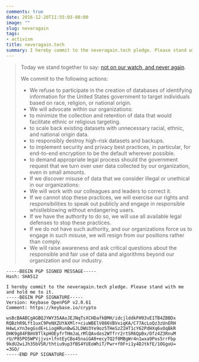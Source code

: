 ```yaml
---
comments: true
date: 2016-12-20T11:55:03-08:00
image: ""
slug: neveragain
tags:
- activism
title: neveragain.tech
summary: I hereby commit to the neveragain.tech pledge. Please stand with me and hold me to it.
---
```


> Today we stand together to say: [not on our watch, and never again](http://neveragain.tech/).
>
> We commit to the following actions:
>
> * We refuse to participate in the creation of databases of identifying information for the United States government to target individuals based on race, religion, or national origin.
> * We will advocate within our organizations:
  > * to minimize the collection and retention of data that would facilitate ethnic or religious targeting.
  > * to scale back existing datasets with unnecessary racial, ethnic, and national origin data.
  > * to responsibly destroy high-risk datasets and backups.
  > * to implement security and privacy best practices, in particular, for end-to-end encryption to be the default wherever possible.
  > * to demand appropriate legal process should the government request that we turn over user data collected by our organization, even in small amounts.
> * If we discover misuse of data that we consider illegal or unethical in our organizations:
  > * We will work with our colleagues and leaders to correct it.
  > * If we cannot stop these practices, we will exercise our rights and responsibilities to speak out publicly and engage in responsible whistleblowing without endangering users.
  > * If we have the authority to do so, we will use all available legal defenses to stop these practices.
  > * If we do not have such authority, and our organizations force us to engage in such misuse, we will resign from our positions rather than comply.
> * We will raise awareness and ask critical questions about the responsible and fair use of data and algorithms beyond our organization and our industry.

```
-----BEGIN PGP SIGNED MESSAGE-----
Hash: SHA512

I hereby commit to the neveragain.tech pledge. Please stand with me and hold me to it.
-----BEGIN PGP SIGNATURE-----
Version: Keybase OpenPGP v2.0.61
Comment: https://keybase.io/crypto

wsBcBAABCgAGBQJYWY35AAoJEJNqTsXCHDafkBMH/idcjlddkFH93vE1TB4ZBBDx
RQBzhR9Lft1uxC9PeNXZUYAXMlr+ciuWBElV886VBVxiqKA/C77AcLoQz3zUnERH
H4wLxYn3egGsdE+LiogHRunBwGJLDWU3Ye9oz5THeSzZIHT1cY62PdHXq6xOqBkR
DHK9g84FBmV8TlkpHOEyfrTHmJaLrMlQAvdos2WTfrr2rtSR6QpBx/Ofz4Z3RnuM
rU/P85PO5WPVjjvs+lfntEyCBo45naiGA0+ecyTQ2f0MBgWr4n1wxa9Pos5rrFbp
9kdU2wiJh35bVSR/thtiu9up3fBS4YUEoWhiT/Pwr+f0F+i1y4DJtkfE/1OGgoU=
=3GO/
-----END PGP SIGNATURE-----
```

